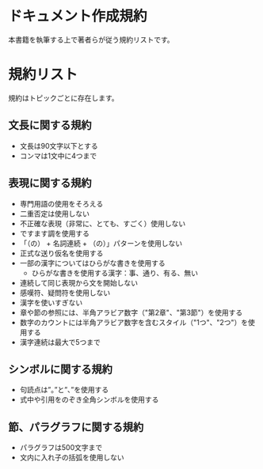 # ドキュメント作成規約

本書籍を執筆する上で著者らが従う規約リストです。

# 規約リスト

規約はトピックごとに存在します。

## 文長に関する規約

- 文長は90文字以下とする
- コンマは1文中に4つまで

## 表現に関する規約

- 専門用語の使用をそろえる
- 二重否定は使用しない
- 不正確な表現（非常に、とても、すごく）使用しない
- ですます調を使用する
- 「（の） + 名詞連続 + （の）」パターンを使用しない
- 正式な送り仮名を使用する
- 一部の漢字についてはひらがな書きを使用する
  - ひらがな書きを使用する漢字：事、通り、有る、無い
- 連続して同じ表現から文を開始しない
- 感嘆符、疑問符を使用しない
- 漢字を使いすぎない
- 章や節の参照には、半角アラビア数字（"第2章"、"第3節"）を使用する
- 数字のカウントには半角アラビア数字を含むスタイル（"1つ"、"2つ"）を使用する
- 漢字連続は最大で5つまで

## シンボルに関する規約

- 句読点は”。”と”、”を使用する
- 式中や引用をのぞき全角シンボルを使用する

## 節、パラグラフに関する規約

- パラグラフは500文字まで
- 文内に入れ子の括弧を使用しない
